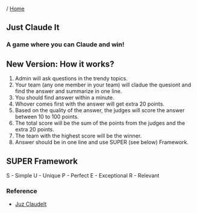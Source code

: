 / [Home](index.md)

## Just Claude It

### A game where you can Claude and win!

## New Version: How it works?
1. Admin will ask questions in the trendy topics.
2. Your team (any one member in your team) will cladue the quesiont and find the answer and summarize in one line.
3. You should find answer within a minute.
4. Whover comes first with the answer will get extra 20 points.
5. Based on the quality of the answer, the judges will score the answer between 10 to 100 points.
6. The total score will be the sum of the points from the judges and the extra 20 points.
7. The team with the highest score will be the winner.
8. Answer should be in one line and use SUPER (see below) Framework.

## SUPER Framework
S - Simple
U - Unique
P - Perfect
E - Exceptional
R - Relevant

### Reference
* [Juz ClaudeIt](https://github.com/tactlabs/just-claude-it) 